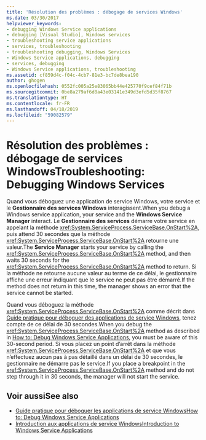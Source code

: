 ```yaml
---
title: 'Résolution des problèmes : débogage de services Windows'
ms.date: 03/30/2017
helpviewer_keywords:
- debugging Windows Service applications
- debugging [Visual Studio], Windows services
- troubleshooting service applications
- services, troubleshooting
- troubleshooting debugging, Windows Services
- Windows Service applications, debugging
- services, debugging
- Windows Service applications, troubleshooting
ms.assetid: cf859d4c-f04c-4cb7-81e3-bc7de8bea190
author: ghogen
ms.openlocfilehash: 0552fc005a25e83065bb44e425770f9cef84f71b
ms.sourcegitcommit: 0be8a279af6d8a43e03141e349d3efd5d35f8767
ms.translationtype: HT
ms.contentlocale: fr-FR
ms.lasthandoff: 04/18/2019
ms.locfileid: "59082579"
---
```

# <a name="troubleshooting-debugging-windows-services"></a><span data-ttu-id="56bfa-102">Résolution des problèmes : débogage de services Windows</span><span class="sxs-lookup"><span data-stu-id="56bfa-102">Troubleshooting: Debugging Windows Services</span></span>
<span data-ttu-id="56bfa-103">Quand vous déboguez une application de service Windows, votre service et le **Gestionnaire des services Windows** interagissent.</span><span class="sxs-lookup"><span data-stu-id="56bfa-103">When you debug a Windows service application, your service and the **Windows Service Manager** interact.</span></span> <span data-ttu-id="56bfa-104">Le **Gestionnaire des services** démarre votre service en appelant la méthode <xref:System.ServiceProcess.ServiceBase.OnStart%2A>, puis attend 30 secondes que la méthode <xref:System.ServiceProcess.ServiceBase.OnStart%2A> retourne une valeur.</span><span class="sxs-lookup"><span data-stu-id="56bfa-104">The **Service Manager** starts your service by calling the <xref:System.ServiceProcess.ServiceBase.OnStart%2A> method, and then waits 30 seconds for the <xref:System.ServiceProcess.ServiceBase.OnStart%2A> method to return.</span></span> <span data-ttu-id="56bfa-105">Si la méthode ne retourne aucune valeur au terme de ce délai, le gestionnaire affiche une erreur indiquant que le service ne peut pas être démarré.</span><span class="sxs-lookup"><span data-stu-id="56bfa-105">If the method does not return in this time, the manager shows an error that the service cannot be started.</span></span>  
  
 <span data-ttu-id="56bfa-106">Quand vous déboguez la méthode <xref:System.ServiceProcess.ServiceBase.OnStart%2A> comme décrit dans [Guide pratique pour déboguer des applications de service Windows](../../../docs/framework/windows-services/how-to-debug-windows-service-applications.md), tenez compte de ce délai de 30 secondes.</span><span class="sxs-lookup"><span data-stu-id="56bfa-106">When you debug the <xref:System.ServiceProcess.ServiceBase.OnStart%2A> method as described in [How to: Debug Windows Service Applications](../../../docs/framework/windows-services/how-to-debug-windows-service-applications.md), you must be aware of this 30-second period.</span></span> <span data-ttu-id="56bfa-107">Si vous placez un point d’arrêt dans la méthode <xref:System.ServiceProcess.ServiceBase.OnStart%2A> et que vous n’effectuez aucun pas à pas détaillé dans un délai de 30 secondes, le gestionnaire ne démarre pas le service.</span><span class="sxs-lookup"><span data-stu-id="56bfa-107">If you place a breakpoint in the <xref:System.ServiceProcess.ServiceBase.OnStart%2A> method and do not step through it in 30 seconds, the manager will not start the service.</span></span>  
  
## <a name="see-also"></a><span data-ttu-id="56bfa-108">Voir aussi</span><span class="sxs-lookup"><span data-stu-id="56bfa-108">See also</span></span>

- [<span data-ttu-id="56bfa-109">Guide pratique pour déboguer les applications de service Windows</span><span class="sxs-lookup"><span data-stu-id="56bfa-109">How to: Debug Windows Service Applications</span></span>](../../../docs/framework/windows-services/how-to-debug-windows-service-applications.md)
- [<span data-ttu-id="56bfa-110">Introduction aux applications de service Windows</span><span class="sxs-lookup"><span data-stu-id="56bfa-110">Introduction to Windows Service Applications</span></span>](../../../docs/framework/windows-services/introduction-to-windows-service-applications.md)
